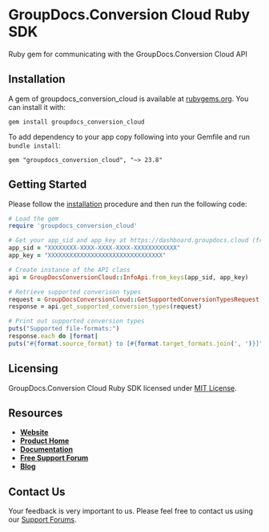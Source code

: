 # GroupDocs.Conversion Cloud Ruby SDK
Ruby gem for communicating with the GroupDocs.Conversion Cloud API

## Installation

A gem of groupdocs_conversion_cloud is available at [rubygems.org](https://rubygems.org). You can install it with:

```shell
gem install groupdocs_conversion_cloud
```    

To add dependency to your app copy following into your Gemfile and run `bundle install`:

```
gem "groupdocs_conversion_cloud", "~> 23.8"
```

## Getting Started

Please follow the [installation](#installation) procedure and then run the following code:
```ruby
# Load the gem
require 'groupdocs_conversion_cloud'

# Get your app_sid and app_key at https://dashboard.groupdocs.cloud (free registration is required).
app_sid = "XXXXXXXX-XXXX-XXXX-XXXX-XXXXXXXXXXXX"
app_key = "XXXXXXXXXXXXXXXXXXXXXXXXXXXXXXXX"

# Create instance of the API class
api = GroupDocsConversionCloud::InfoApi.from_keys(app_sid, app_key)

# Retrieve supported converison types
request = GroupDocsConversionCloud::GetSupportedConversionTypesRequest.new
response = api.get_supported_conversion_types(request)

# Print out supported conversion types
puts("Supported file-formats:")
response.each do |format|
puts("#{format.source_format} to [#{format.target_formats.join(', ')}]")
```

## Licensing
GroupDocs.Conversion Cloud Ruby SDK licensed under [MIT License](LICENSE).

## Resources
+ [**Website**](https://www.groupdocs.cloud)
+ [**Product Home**](https://products.groupdocs.cloud/conversion)
+ [**Documentation**](https://docs.groupdocs.cloud/display/conversioncloud/Home)
+ [**Free Support Forum**](https://forum.groupdocs.cloud/c/conversion)
+ [**Blog**](https://blog.groupdocs.cloud/category/conversion)

## Contact Us
Your feedback is very important to us. Please feel free to contact us using our [Support Forums](https://forum.groupdocs.cloud/c/conversion).